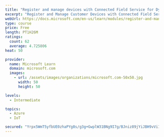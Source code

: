 ```yaml
---
title: "Register and manage devices with Connected Field Service for Dynamics 365 and Azure IoT"
excerpt: "Register and Manage Customer Devices with Connected Field Service."
webUrl: https://docs.microsoft.com/en-us/learn/modules/register-and-manage-customer-devices-with-connected-field-service/
type: course
price: Free
length: PT1H26M
ratings:
  count: 62
  average: 4.725806
heat: 50

provider:
  name: Microsoft Learn
  domain: microsoft.com
  images:
    - url: /assets/images/organizations/microsoft.com-50x50.jpg
      width: 50
      height: 50

levels:
  - Intermediate

topics:
  - Azure
  - IoT

secured: "Yrpx5WmT5yfbUE0zhaPYg8s/g3g+GwplW31BNg9I7g/BJniz89jYiJBH9vVi1M10zfPEUCL6plpQLA+w7TUHm0O4qqOHIe1DvhBbZvekM3oRIUcPNtK/MpqI6d7wSY2Tvxcu6zXWKVr972EA5WS17PMoNlCCScEHYJzG09IuNRyrwdnk1+qtPXc+U0GVb8HrH/WXkRB7DX8Y1WNFmrhWpfEGZKCMMeSOrpp5ry0T7aCPb637MO3qv+eNhZKl5YbdZLTdQEjmbIEAsXxVnFBLrg4obi6DX8cuxDpAMWGMWndtEGH9zg+cQnCHfk710JHGwwf2q3E61hX8oYYuarEEm2dEclkDd38i3yhcQaS0NnkqrT5eQh+KJCLwUPt9hTBxceBQ5QURDtPHV0ff2UIXtKtrlT0BXiWp5h31UHe5PsY=;vYwnHOO5/0NW0ObJSoHNGA=="
---
```


